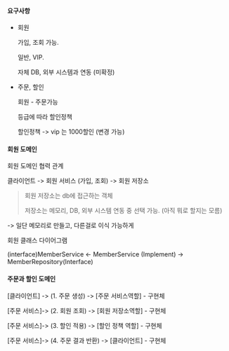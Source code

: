 #### 요구사항

* 회원

  가입, 조회 가능.

  일반, VIP.

  자체 DB, 외부 시스템과 연동 (미확정)

* 주문, 할인

  회원 - 주문가능

  등급에 따라 할인정책

  할인정책 -> vip 는 1000할인 (변경 가능)



#### 회원 도메인

회원 도메인 협력 관계

클라이언트 -> 회원 서비스 (가입, 조회) -> 회원 저장소 

> 회원 저장소는 db에 접근하는 객체
>
> 저장소는 메모리, DB, 외부 시스템 연동 중 선택 가능. (아직 뭐로 할지는 모름)

-> 일단 메모리로 만들고, 다른걸로 이식 가능하게



회원 클래스 다이어그램

(interface)MemberService <- MemberService (Implement) -> MemberRepository(Interface)



#### 주문과 할인 도메인

[클라이언트] -> (1. 주문 생성) -> [주문 서비스역할] - 구현체

[주문 서비스]-> (2. 회원 조회) -> [회원 저장소역할]  - 구현체

[주문 서비스]-> (3. 할인 적용) -> [할인 정책 역할]  - 구현체

[주문 서비스]-> (4. 주문 결과 반환) -> [클라이언트] - 구현체

